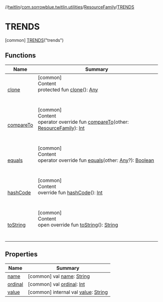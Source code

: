 //[twitlin](../../../index.md)/[com.sorrowblue.twitlin.utilities](../../index.md)/[ResourceFamily](../index.md)/[TRENDS](index.md)



# TRENDS  
 [common] [TRENDS](index.md)("trends")  
   


## Functions  
  
|  Name|  Summary| 
|---|---|
| <a name="kotlin/Enum/clone/#/PointingToDeclaration/"></a>[clone](../../../com.sorrowblue.twitlin.v2.users/-users-api/-expansion/-p-i-n-n-e-d_-t-w-e-e-t_-i-d/index.md#%5Bkotlin%2FEnum%2Fclone%2F%23%2FPointingToDeclaration%2F%5D%2FFunctions%2F1930806739)| <a name="kotlin/Enum/clone/#/PointingToDeclaration/"></a>[common]  <br>Content  <br>protected fun [clone](../../../com.sorrowblue.twitlin.v2.users/-users-api/-expansion/-p-i-n-n-e-d_-t-w-e-e-t_-i-d/index.md#%5Bkotlin%2FEnum%2Fclone%2F%23%2FPointingToDeclaration%2F%5D%2FFunctions%2F1930806739)(): [Any](https://kotlinlang.org/api/latest/jvm/stdlib/kotlin/-any/index.html)  <br><br><br>
| <a name="kotlin/Enum/compareTo/#com.sorrowblue.twitlin.utilities.ResourceFamily/PointingToDeclaration/"></a>[compareTo](../-g-r-a-p-h-q-l/index.md#%5Bkotlin%2FEnum%2FcompareTo%2F%23com.sorrowblue.twitlin.utilities.ResourceFamily%2FPointingToDeclaration%2F%5D%2FFunctions%2F1930806739)| <a name="kotlin/Enum/compareTo/#com.sorrowblue.twitlin.utilities.ResourceFamily/PointingToDeclaration/"></a>[common]  <br>Content  <br>operator override fun [compareTo](../-g-r-a-p-h-q-l/index.md#%5Bkotlin%2FEnum%2FcompareTo%2F%23com.sorrowblue.twitlin.utilities.ResourceFamily%2FPointingToDeclaration%2F%5D%2FFunctions%2F1930806739)(other: [ResourceFamily](../index.md)): [Int](https://kotlinlang.org/api/latest/jvm/stdlib/kotlin/-int/index.html)  <br><br><br>
| <a name="kotlin/Enum/equals/#kotlin.Any?/PointingToDeclaration/"></a>[equals](../../../com.sorrowblue.twitlin.v2.users/-users-api/-expansion/-p-i-n-n-e-d_-t-w-e-e-t_-i-d/index.md#%5Bkotlin%2FEnum%2Fequals%2F%23kotlin.Any%3F%2FPointingToDeclaration%2F%5D%2FFunctions%2F1930806739)| <a name="kotlin/Enum/equals/#kotlin.Any?/PointingToDeclaration/"></a>[common]  <br>Content  <br>operator override fun [equals](../../../com.sorrowblue.twitlin.v2.users/-users-api/-expansion/-p-i-n-n-e-d_-t-w-e-e-t_-i-d/index.md#%5Bkotlin%2FEnum%2Fequals%2F%23kotlin.Any%3F%2FPointingToDeclaration%2F%5D%2FFunctions%2F1930806739)(other: [Any](https://kotlinlang.org/api/latest/jvm/stdlib/kotlin/-any/index.html)?): [Boolean](https://kotlinlang.org/api/latest/jvm/stdlib/kotlin/-boolean/index.html)  <br><br><br>
| <a name="kotlin/Enum/hashCode/#/PointingToDeclaration/"></a>[hashCode](../../../com.sorrowblue.twitlin.v2.users/-users-api/-expansion/-p-i-n-n-e-d_-t-w-e-e-t_-i-d/index.md#%5Bkotlin%2FEnum%2FhashCode%2F%23%2FPointingToDeclaration%2F%5D%2FFunctions%2F1930806739)| <a name="kotlin/Enum/hashCode/#/PointingToDeclaration/"></a>[common]  <br>Content  <br>override fun [hashCode](../../../com.sorrowblue.twitlin.v2.users/-users-api/-expansion/-p-i-n-n-e-d_-t-w-e-e-t_-i-d/index.md#%5Bkotlin%2FEnum%2FhashCode%2F%23%2FPointingToDeclaration%2F%5D%2FFunctions%2F1930806739)(): [Int](https://kotlinlang.org/api/latest/jvm/stdlib/kotlin/-int/index.html)  <br><br><br>
| <a name="kotlin/Enum/toString/#/PointingToDeclaration/"></a>[toString](../../../com.sorrowblue.twitlin.v2.users/-users-api/-expansion/-p-i-n-n-e-d_-t-w-e-e-t_-i-d/index.md#%5Bkotlin%2FEnum%2FtoString%2F%23%2FPointingToDeclaration%2F%5D%2FFunctions%2F1930806739)| <a name="kotlin/Enum/toString/#/PointingToDeclaration/"></a>[common]  <br>Content  <br>open override fun [toString](../../../com.sorrowblue.twitlin.v2.users/-users-api/-expansion/-p-i-n-n-e-d_-t-w-e-e-t_-i-d/index.md#%5Bkotlin%2FEnum%2FtoString%2F%23%2FPointingToDeclaration%2F%5D%2FFunctions%2F1930806739)(): [String](https://kotlinlang.org/api/latest/jvm/stdlib/kotlin/-string/index.html)  <br><br><br>


## Properties  
  
|  Name|  Summary| 
|---|---|
| <a name="com.sorrowblue.twitlin.utilities/ResourceFamily.TRENDS/name/#/PointingToDeclaration/"></a>[name](name.md)| <a name="com.sorrowblue.twitlin.utilities/ResourceFamily.TRENDS/name/#/PointingToDeclaration/"></a> [common] val [name](name.md): [String](https://kotlinlang.org/api/latest/jvm/stdlib/kotlin/-string/index.html)   <br>
| <a name="com.sorrowblue.twitlin.utilities/ResourceFamily.TRENDS/ordinal/#/PointingToDeclaration/"></a>[ordinal](ordinal.md)| <a name="com.sorrowblue.twitlin.utilities/ResourceFamily.TRENDS/ordinal/#/PointingToDeclaration/"></a> [common] val [ordinal](ordinal.md): [Int](https://kotlinlang.org/api/latest/jvm/stdlib/kotlin/-int/index.html)   <br>
| <a name="com.sorrowblue.twitlin.utilities/ResourceFamily.TRENDS/value/#/PointingToDeclaration/"></a>[value](value.md)| <a name="com.sorrowblue.twitlin.utilities/ResourceFamily.TRENDS/value/#/PointingToDeclaration/"></a> [common] internal val [value](value.md): [String](https://kotlinlang.org/api/latest/jvm/stdlib/kotlin/-string/index.html)   <br>

